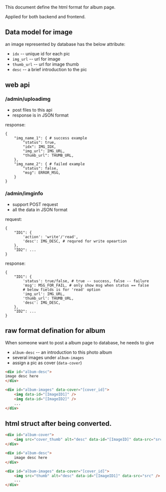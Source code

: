 This document define the html format for album page.

Applied for both backend and frontend.

## Data model for image
an image represented by database has the below attribute:

* `idx` -- unique id for each pic
* `img_url` -- url for image
* `thumb_url` -- url for image thumb
* `desc` -- a brief introduction to the pic

## web api
### /admin/uploadimg
* post files to this api
* response is in JSON format

response:
```
{
	"img_name_1": { # success example
		"status": true,
		"idx": IMG_IDX,
		"img_url": IMG_URL,
		"thumb_url": THUMB_URL,
	},
	"img_name_2": { # failed example
		"status": false,
		"msg": ERROR_MSG,
	}
}
```
### /admin/imginfo
* support POST request
* all the data in JSON format

request:

```
{
	"ID1": {
		'action': 'write'/'read',
		'desc': IMG_DESC, # requred for write opeartion
	},
	"ID2": ...
}
```

response:

```
{
	"ID1": {
		'status': true/false, # true -- success, false -- failure
		'msg': MSG_FOR_FAIL, # only show msg when status == false
		# below fields is for 'read' option
		'img_url': IMG_URL,
		'thumb_url': THUMB_URL,
		'desc': IMG_DESC,
	},
	"ID2": ...
}
```

## raw format defination for album
When someone want to post a album page to database, he needs to give

* `album-desc` -- an introduction to this photo album
* several images under `album-images`
* assign a pic as cover (`data-cover`)

```html
<div id="album-desc">
image desc here
</div>

<div id="album-images" data-cover="[cover_id]">
	<img data-id="[ImageID1]" />
	<img data-id="[ImageID2]" />
	...
</div>
```

## html struct after being converted.
```html
<div id="album-cover">
	<img src="cover_thumb" alt="desc" data-id="[ImageID]" data-src="srcurl" />
</div>

<div id="album-desc">
	image desc here
</div>

<div id="album-images" data-cover="[cover_id]">
	<img src="thumb" alt="desc" data-id="[ImageID1]" data-src="src" />
	...
</div>
```
